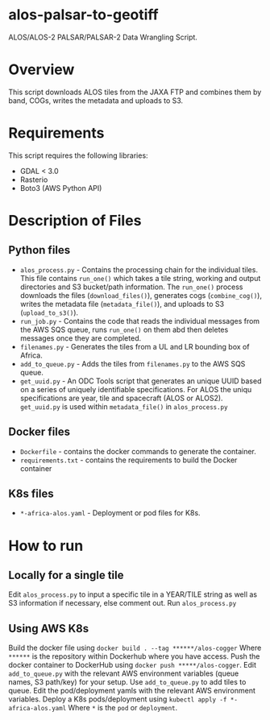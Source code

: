 # alos-palsar-to-geotiff
ALOS/ALOS-2 PALSAR/PALSAR-2 Data Wrangling Script. 

Overview
========

This script downloads ALOS tiles from the JAXA FTP and combines them by band, COGs, writes the metadata and uploads to S3. 

Requirements
========

This script requires the following libraries: 

* GDAL < 3.0
* Rasterio
* Boto3 (AWS Python API)


Description of Files
========

## Python files
* `alos_process.py` - Contains the processing chain for the individual tiles. This file contains `run_one()` which takes a tile string, working and output directories and S3 bucket/path information. The `run_one()` process downloads the files (`download_files()`), generates cogs (`combine_cog()`), writes the metadata file (`metadata_file()`), and uploads to S3 (`upload_to_s3()`). 
* `run_job.py` - Contains the code that reads the individual messages from the AWS SQS queue, runs `run_one()` on them abd then deletes messages once they are completed. 
* `filenames.py` - Generates the tiles from a UL and LR bounding box of Africa.
* `add_to_queue.py` - Adds the tiles from `filenames.py` to the AWS SQS queue.
* `get_uuid.py` - An ODC Tools script that generates an unique UUID based on a series of uniquely identifiable specifications. For ALOS the uniqu specifications are year, tile and spacecraft (ALOS or ALOS2). `get_uuid.py` is used within `metadata_file()` in `alos_process.py`

## Docker files
* `Dockerfile` - contains the docker commands to generate the container.
* `requirements.txt` - contains the requirements to build the Docker container

## K8s files
* `*-africa-alos.yaml` - Deployment or pod files for K8s.

How to run
========

## Locally for a single tile
Edit `alos_process.py` to input a specific tile in a YEAR/TILE string as well as S3 information if necessary, else comment out. Run `alos_process.py` 

## Using AWS K8s
Build the docker file using `docker build . --tag ******/alos-cogger` Where `******` is the repository within Dockerhub where you have access.
Push the docker container to DockerHub using `docker push *****/alos-cogger`.
Edit `add_to_queue.py` with the relevant AWS environment variables (queue names, S3 path/key) for your setup. 
Use `add_to_queue.py` to add tiles to queue. 
Edit the pod/deployment yamls with the relevant AWS environment variables.
Deploy a K8s pods/deployment using `kubectl apply -f *-africa-alos.yaml` Where `*` is the `pod` or `deployment`. 
